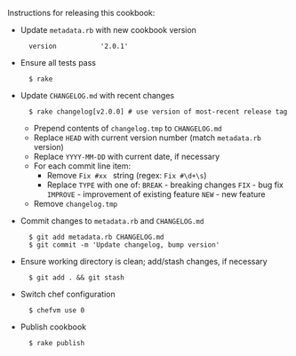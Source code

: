 Instructions for releasing this cookbook:

- Update `metadata.rb` with new cookbook version

        version           '2.0.1'

- Ensure all tests pass

        $ rake

- Update `CHANGELOG.md` with recent changes

        $ rake changelog[v2.0.0] # use version of most-recent release tag
  
    - Prepend contents of `changelog.tmp` to `CHANGELOG.md`
    - Replace `HEAD` with current version number (match `metadata.rb` version)
    - Replace `YYYY-MM-DD` with current date, if necessary
    - For each commit line item:
        - Remove `Fix #xx ` string (regex: `Fix #\d+\s`)
        - Replace `TYPE` with one of:
          `BREAK`   - breaking changes
          `FIX`     - bug fix
          `IMPROVE` - improvement of existing feature
          `NEW`     - new feature
    - Remove `changelog.tmp`

- Commit changes to `metadata.rb` and `CHANGELOG.md`

        $ git add metadata.rb CHANGELOG.md
        $ git commit -m 'Update changelog, bump version'

- Ensure working directory is clean; add/stash changes, if necessary

        $ git add . && git stash

- Switch chef configuration

        $ chefvm use 0

- Publish cookbook

        $ rake publish
